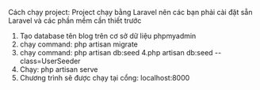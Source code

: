 Cách chạy project:
Project chạy bằng Laravel nên các bạn phải cài đặt sẵn Laravel và các phần mềm cần thiết trước
1. Tạo database tên blog trên cơ sở dữ liệu phpmyadmin
2. chạy command:
php artisan migrate
3. chạy command:
php artisan db:seed
4.php artisan db:seed --class=UserSeeder
5. Chạy:
php artisan serve
6. Chương trình sẽ được chạy tại cổng: localhost:8000
